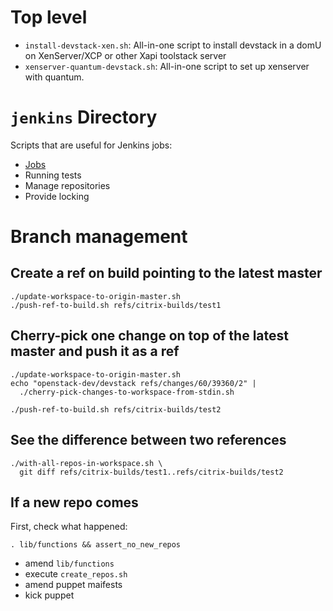 # Top level

 - `install-devstack-xen.sh`: All-in-one script to install devstack in a domU
   on XenServer/XCP or other Xapi toolstack server
 - `xenserver-quantum-devstack.sh`: All-in-one script to set up xenserver with
   quantum.

# `jenkins` Directory
Scripts that are useful for Jenkins jobs:

 - [Jobs](./jenkins/jobs/README.md)
 - Running tests
 - Manage repositories
 - Provide locking

# Branch management

## Create a ref on build pointing to the latest master

    ./update-workspace-to-origin-master.sh
    ./push-ref-to-build.sh refs/citrix-builds/test1

## Cherry-pick one change on top of the latest master and push it as a ref

    ./update-workspace-to-origin-master.sh
    echo "openstack-dev/devstack refs/changes/60/39360/2" |
      ./cherry-pick-changes-to-workspace-from-stdin.sh

    ./push-ref-to-build.sh refs/citrix-builds/test2

## See the difference between two references

    ./with-all-repos-in-workspace.sh \
      git diff refs/citrix-builds/test1..refs/citrix-builds/test2

## If a new repo comes

First, check what happened:

    . lib/functions && assert_no_new_repos

 - amend `lib/functions`
 - execute `create_repos.sh`
 - amend puppet maifests
 - kick puppet
